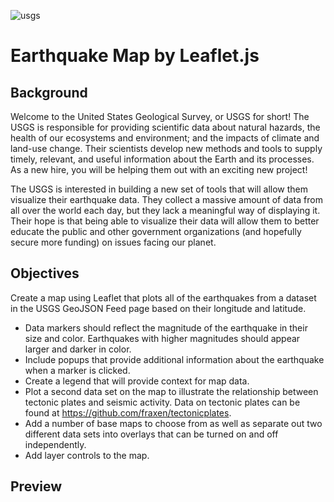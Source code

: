![usgs](https://www.pitandquarry.com/wp-content/uploads/2016/05/usgs-logo-green.jpg)
# Earthquake Map by Leaflet.js
## Background 
Welcome to the United States Geological Survey, or USGS for short! The USGS is responsible for providing scientific data about natural hazards, the health of our ecosystems and environment; and the impacts of climate and land-use change. Their scientists develop new methods and tools to supply timely, relevant, and useful information about the Earth and its processes. As a new hire, you will be helping them out with an exciting new project!

The USGS is interested in building a new set of tools that will allow them visualize their earthquake data. They collect a massive amount of data from all over the world each day, but they lack a meaningful way of displaying it. Their hope is that being able to visualize their data will allow them to better educate the public and other government organizations (and hopefully secure more funding) on issues facing our planet.

## Objectives
Create a map using Leaflet that plots all of the earthquakes from a dataset in the USGS GeoJSON Feed page based on their longitude and latitude.
* Data markers should reflect the magnitude of the earthquake in their size and color. Earthquakes with higher magnitudes should appear larger and darker in color.
* Include popups that provide additional information about the earthquake when a marker is clicked.
* Create a legend that will provide context for map data.
* Plot a second data set on the map to illustrate the relationship between tectonic plates and seismic activity. Data on tectonic plates can be found at https://github.com/fraxen/tectonicplates.
* Add a number of base maps to choose from as well as separate out two different data sets into overlays that can be turned on and off independently.
* Add layer controls to the map.
## Preview


